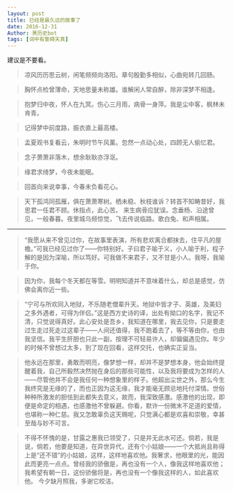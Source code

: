 ```yaml
---
layout: post
title: 已经是最久远的故事了
date: 2016-12-31
Author: 黑历史bot
tags: [词中有誓碍天真]
---
```


建议是不要看。

>凉风历历思云树，闲笔频频向洛阳。章句殷勤多相似，心曲宛转几回肠。

>胸怀点检曾薄命，天地思量未称雄。谁解闲人常自醉，除非深梦不相逢。

>抱梦归中夜，怀人在九冥。伤心三月雨，病骨一身萍。我是尘中客，枫林未肯青。

>记得梦中前度路，振衣直上最高楼。

>孟夏观书复看云，朱明时节午风薰。忽然一点动心处，四顾无人偷忆君。

>念子萧萧非落木，想余耿耿亦浮沤。

>缘君求绮梦，今夜未能眠。

>回首向来说幸事，今春未负看花心。

>天下孤鸿同孤雁，俱在萧萧寒树。栖未稳、秋枝谁诉？转首不知畴昔好，我思君一任君不顾。休指点，此心苦。
>来生病骨应犹误。念垂杨、沿途曾见，一般春暮。夜里城乌频惊觉，飞去传说临路。歌白兔、和声相属。


***

>“我愿从来不曾见过你，在故事里表演，所有悲欢离合都抹去，住平凡的屋檐。”可我已经见过你了——你特别好。子曰君子喻于义，小人喻于利，程子解的是因为深喻，所以笃好。可我做不来君子，又不甘是小人。我呀，我喻于你。

>因为你，我每个冬天都在等雪。明明知道并不意味着什么，却总是感觉，仿佛会离你近一些。

>“宁可与所欢同入地狱，不乐随老僧辈升天。地狱中皆才子、英雄，及美妇之多外遇者，可得为伴侣。”这是西方史诗的译，出处有拗口的名字，我记不清，只觉说得真好。此心安处是吾乡，我知道在哪里，我去见你，只是要走过生走过死走过这辈子——人间还值得，我不跑着去了，等不等由你，也由我坚信。我平生肝胆也只此一副，按理不可轻易许人，却偏偏遇见你。年少的时候不曾想过太多，到了现在回看，这样交托，也确实正妥当。

>他永远在那里，勇敢而明亮，像梦想一样，却并不是梦想本身，他会始终提醒着我，自己所毅然决然抛在身后的那些可能性，以及我将要成为怎样的人——尽管他并不会是我任何一种想象里的样子。他超出尘世之外，那么今生我终究是无缘的了，而也正因为这无缘，我才能毫无顾忌地托付深情。世俗种种所激发的胆怯到此都失去意义，故而，我深致感激。感激他的出现，即便是命定的相遇，也感激他不曾躲避。你看，默许一份微末不足道的爱情，也堪称一种仁慈。我又怎敢辜负这天赐呢，只觉满心都是欢喜和崇敬，幸甚至哉与妙不可言。

>不得不怀愧的是，甘露之惠我已领受了，只是并无此水可还。倘若，我是说，倘若，他要是知道，在异世异代，还有个小姑娘——一个大抵尚且称得上是“还不错”的小姑娘，这样，这样地喜欢他。我奢求，他眼里的光，能因此而更亮一点点。曾经我的骄傲是，再也没有一个人，像我这样地喜欢他；我希望有朝一日，这份骄傲将是，再也没有一个像我这样的人，如此喜欢他。   今夕缺月照我，多谢它皎洁。







